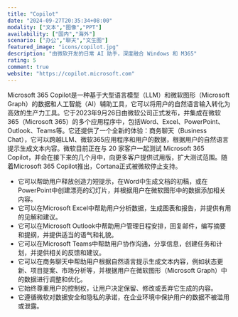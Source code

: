 ```yaml
---
title: "Copilot"
date: "2024-09-27T20:35:34+08:00"
modality: ["文本","图像","PPT"]
availability: ["国内","海外"]
scenario: ["办公","聊天","文生图"]
featured_image: "icons/copilot.jpg"
description: "由微软开发的日常 AI 助手，深度融合 Windows 和 M365"
rating: 5
comment: true
website: "https://copilot.microsoft.com"
---
```


Microsoft 365 Copilot是一种基于大型语言模型（LLM）和微软图形（Microsoft Graph）的数据和人工智能（AI）辅助工具，它可以将用户的自然语言输入转化为高效的生产力工具。它于2023年9月26日由微软公司正式发布，并集成在微软365（Microsoft 365）的多个应用程序中，包括Word、Excel、PowerPoint、Outlook、Teams等。它还提供了一个全新的体验：商务聊天（Business Chat），它可以跨越LLM、微软365应用程序和用户的数据，根据用户的自然语言提示生成文本内容。微软目前正在与 20 家客户一起测试 Microsoft 365 Copilot，并会在接下来的几个月中，向更多客户提供试用版，扩大测试范围。随着Microsoft 365 Copilot推出，Cortana正式被微软停止支持。

* 它可以帮助用户释放创造力短提示，在Word中生成文档的初稿，或在PowerPoint中创建漂亮的幻灯片，并根据用户在微软图形中的数据添加相关内容。
* 它可以在Microsoft Excel中帮助用户分析数据，生成图表和报告，并提供有用的见解和建议。
* 它可以在Microsoft Outlook中帮助用户管理日程安排，回复邮件，编写摘要和提纲，并提供适当的语气和礼貌。
* 它可以在Microsoft Teams中帮助用户协作沟通，分享信息，创建任务和计划，并提供相关的反馈和建议。
* 它可以在商务聊天中帮助用户根据自然语言提示生成文本内容，例如状态更新、项目提案、市场分析等，并根据用户在微软图形（Microsoft Graph）中的数据进行调整和优化。
* 它始终尊重用户的控制权，让用户决定保留、修改或丢弃它生成的内容。
* 它遵循微软对数据安全和隐私的承诺，在企业环境中保护用户的数据不被滥用或泄露。